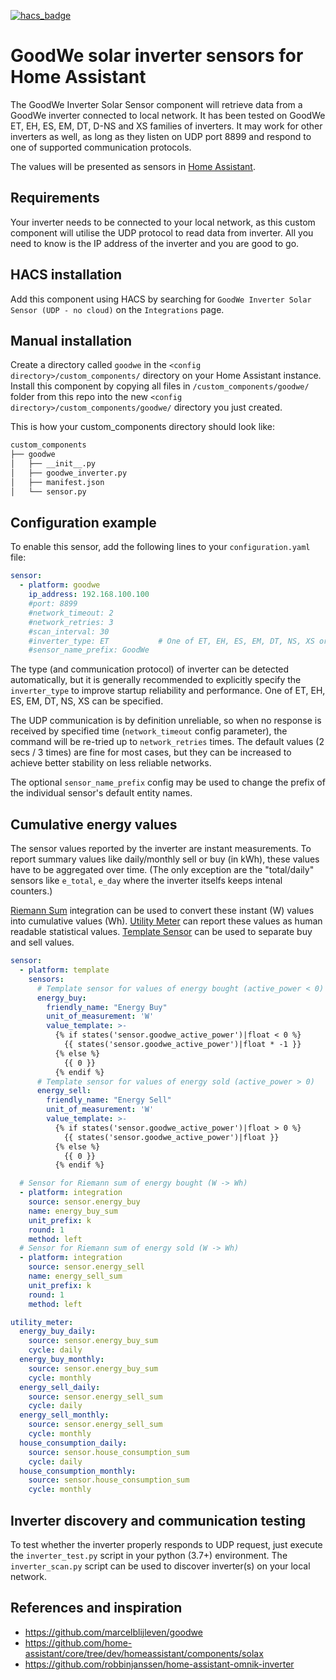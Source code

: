 [![hacs_badge](https://img.shields.io/badge/HACS-Default-orange.svg?style=for-the-badge)](https://github.com/custom-components/hacs)

# GoodWe solar inverter sensors for Home Assistant

The GoodWe Inverter Solar Sensor component will retrieve data from a GoodWe inverter connected to local network.
It has been tested on GoodWe ET, EH, ES, EM, DT, D-NS and XS families of inverters.
It may work for other inverters as well, as long as they listen on UDP port 8899 and respond to one of supported communication protocols.

The values will be presented as sensors in [Home Assistant](https://home-assistant.io/).

## Requirements

Your inverter needs to be connected to your local network, as this custom component will utilise the UDP protocol to read data from inverter. All you need to know is the IP address of the inverter and you are good to go.

## HACS installation

Add this component using HACS by searching for `GoodWe Inverter Solar Sensor (UDP - no cloud)` on the `Integrations` page.

## Manual installation

Create a directory called `goodwe` in the `<config directory>/custom_components/` directory on your Home Assistant instance.
Install this component by copying all files in `/custom_components/goodwe/` folder from this repo into the new `<config directory>/custom_components/goodwe/` directory you just created.

This is how your custom_components directory should look like:

```bash
custom_components
├── goodwe
│   ├── __init__.py
│   ├── goodwe_inverter.py
│   ├── manifest.json
│   └── sensor.py
```

## Configuration example

To enable this sensor, add the following lines to your `configuration.yaml` file:

```YAML
sensor:
  - platform: goodwe
    ip_address: 192.168.100.100
    #port: 8899
    #network_timeout: 2
    #network_retries: 3
    #scan_interval: 30
    #inverter_type: ET           # One of ET, EH, ES, EM, DT, NS, XS or None to detect inverter type automatically
    #sensor_name_prefix: GoodWe
```

The type (and communication protocol) of inverter can be detected automatically, but it is generally recommended to explicitly specify the `inverter_type` to improve startup reliability and performance. One of ET, EH, ES, EM, DT, NS, XS can be specified.

The UDP communication is by definition unreliable, so when no response is received by specified time (`network_timeout` config parameter),
the command will be re-tried up to `network_retries` times.
The default values (2 secs / 3 times) are fine for most cases, but they can be increased to achieve better stability on less reliable networks.

The optional `sensor_name_prefix` config may be used to change the prefix of the individual sensor's default entity names.

## Cumulative energy values

The sensor values reported by the inverter are instant measurements.
To report summary values like daily/monthly sell or buy (in kWh), these values have to be aggregated over time.
(The only exception are the "total/daily" sensors like `e_total`, `e_day` where the inverter itselfs keeps intenal counters.)

[Riemann Sum](https://www.home-assistant.io/integrations/integration/) integration can be used to convert these instant (W) values into cumulative values (Wh).
[Utility Meter](https://www.home-assistant.io/integrations/utility_meter) can report these values as human readable statistical values.
[Template Sensor](https://www.home-assistant.io/integrations/template/) can be used to separate buy and sell values.

```YAML
sensor:
  - platform: template
    sensors:
      # Template sensor for values of energy bought (active_power < 0)
      energy_buy:
        friendly_name: "Energy Buy"
        unit_of_measurement: 'W'
        value_template: >-
          {% if states('sensor.goodwe_active_power')|float < 0 %}
            {{ states('sensor.goodwe_active_power')|float * -1 }}
          {% else %}
            {{ 0 }}
          {% endif %}
      # Template sensor for values of energy sold (active_power > 0)
      energy_sell:
        friendly_name: "Energy Sell"
        unit_of_measurement: 'W'
        value_template: >-
          {% if states('sensor.goodwe_active_power')|float > 0 %}
            {{ states('sensor.goodwe_active_power')|float }}
          {% else %}
            {{ 0 }}
          {% endif %}

  # Sensor for Riemann sum of energy bought (W -> Wh)
  - platform: integration
    source: sensor.energy_buy
    name: energy_buy_sum
    unit_prefix: k
    round: 1
    method: left
  # Sensor for Riemann sum of energy sold (W -> Wh)
  - platform: integration
    source: sensor.energy_sell
    name: energy_sell_sum
    unit_prefix: k
    round: 1
    method: left

utility_meter:
  energy_buy_daily:
    source: sensor.energy_buy_sum
    cycle: daily
  energy_buy_monthly:
    source: sensor.energy_buy_sum
    cycle: monthly
  energy_sell_daily:
    source: sensor.energy_sell_sum
    cycle: daily
  energy_sell_monthly:
    source: sensor.energy_sell_sum
    cycle: monthly
  house_consumption_daily:
    source: sensor.house_consumption_sum
    cycle: daily
  house_consumption_monthly:
    source: sensor.house_consumption_sum
    cycle: monthly
```

## Inverter discovery and communication testing

To test whether the inverter properly responds to UDP request, just execute the `inverter_test.py` script in your python (3.7+) environment.
The `inverter_scan.py` script can be used to discover inverter(s) on your local network.

## References and inspiration
- https://github.com/marcelblijleven/goodwe
- https://github.com/home-assistant/core/tree/dev/homeassistant/components/solax
- https://github.com/robbinjanssen/home-assistant-omnik-inverter
